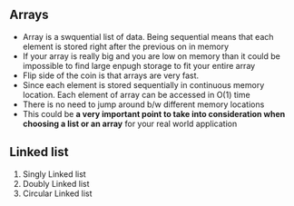 ## Arrays
- Array is a swquential list of data. Being sequential means that each element is stored right after the previous on in memory
- If your array is really big and you are low on memory than it could be impossible to find large enpugh storage to fit your entire array
- Flip side of the coin is that arrays are very fast.
- Since each element is stored sequentially in continuous memory location. Each element of array can be accessed in O(1) time 
- There is no need to jump around b/w different memory locations
- This could be **a very important point to take into consideration when choosing a list or an array** for your real world application



## Linked list

1. Singly Linked list
2. Doubly Linked list
3. Circular Linked list